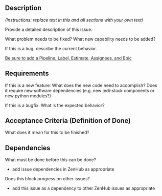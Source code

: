 ## Description

*(Instructions: replace text in this and all sections with your own text)*

Provide a detailed description of this issue.

What problem needs to be fixed? What new capability needs to be added?

If this is a bug, describe the current behavior.

[Be sure to add a Pipeline, Label, Estimate, Assignees, and Epic](https://jointcenterforsatellitedataassimilation-jedi-docs.readthedocs-hosted.com/en/latest/inside/practices/issues.html)

## Requirements

If this is a new feature: What does the new code need to accomplish? Does it require new software dependencies (e.g. new jedi-stack components or new python modules?)

If this is a bugfix: What is the expected behavior?

## Acceptance Criteria (Definition of Done)

What does it mean for this to be finished?

## Dependencies

What must be done before this can be done?
 - add issue dependencies in ZenHub as appropriate

Does this block progress on other issues?
 - add this issue as a dependency to other ZenHub issues as appropriate

